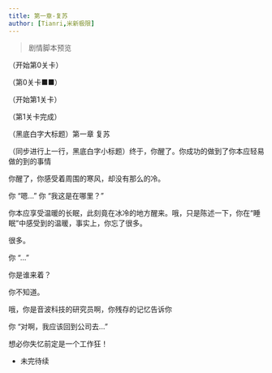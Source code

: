 ```yaml
---
title: 第一章-复苏
author: [Tianri,米新极限]
---
```


> 剧情脚本预览

（开始第0关卡）

（第0关卡■■）

（开始第1关卡）

（第1关卡完成）

（黑底白字大标题）第一章 复苏

（同步进行上一行，黑底白字小标题）终于，你醒了。你成功的做到了你本应轻易做的到的事情

你醒了，你感受着周围的寒风，却没有那么的冷。

你 “嗯...”
你 “我这是在哪里？”

你本应享受温暖的长眠，此刻竟在冰冷的地方醒来。哦，只是陈述一下，你在“睡眠”中感受到的温暖，事实上，你忘了很多。

很多。

你 “...”

你是谁来着？

你不知道。

哦，你是音波科技的研究员啊，你残存的记忆告诉你

你 “对啊，我应该回到公司去...”

想必你失忆前定是一个工作狂！

- 未完待续